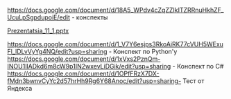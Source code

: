 https://docs.google.com/document/d/18A5_WPdv4cZqZZIkITZRRnuHkhZF_UcuLpSgpdupoiE/edit - конспекты

[Prezentatsia_11_1.pptx](https://github.com/nazirov21/Nazirov-Y.-K.-21-/files/9876587/Prezentatsia_11_1.pptx)

https://docs.google.com/document/d/1_V7Y6esjps3RkoAiRK77cVUH5WExuFl_lDLvVyYg4NQ/edit?usp=sharing - Конспект по Python'y
https://docs.google.com/document/d/1xVxs2PznQm-INOU1lIADkd6m8cW9p1IN2wxevLiDGik/edit?usp=sharing - Конспект по C# 
https://docs.google.com/document/d/1OPfFRzX7DX-fMdn3bwnvCyYc2d57hrHh9Rg6Y68Anoc/edit?usp=sharing- Тест от Яндекса
